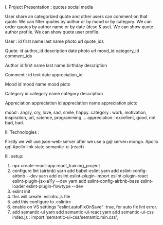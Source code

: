 I. Project Presentation : quotes social media

User share an categorized quote and other users can comment on that quote.
We can filter quotes by author or by mood or by category.
We can order quotes by author name or by date (desc & asc).
We can show quote author profile.
We can show quote user profile.

User :
id
first name
last name
photo url
quote_ids

Quote:
id
author_id
description
date
photo url
mood_id
category_id
comment_ids

Author
id
first name
last name
birthday
description

Comment :
id
text
date
appreciation_id

Mood
id
mood name
mood picto

Category
id
category name
category description

Appreciation
appreciation id
appreciation name
appreciation picto

mood : angry, cry, love, sad, smile, happy.
category : work, motivation, inspiration, art, science, programming ...
appreciation : excellent, good, not bad, bad.

II. Technologies :

Firstly we will use json-web-server after we use a gql server+mongo.
Apollo
gql
Apollo link state
semantic-ui (react)


III. setup:

1. npx create-react-app react_training_project
2. configure lint (airbnb) 
yarn add babel-eslint
yarn add eslint-config-airbnb --dev
yarn add eslint eslint-plugin-import eslint-plugin-react eslint-plugin-jsx-a11y --dev
yarn add eslint-config-airbnb-base eslint-loader eslint-plugin-flowtype --dev 
3. eslint init
4. this will create .eslintrc.js file
5. add this configure to .eslintrc
6. enable on VS settings "eslint.autoFixOnSave": true, for auto fix lint error.
7. add semantic-ui
yarn add semantic-ui-react
yarn add semantic-ui-css
index.js :
import 'semantic-ui-css/semantic.min.css';



